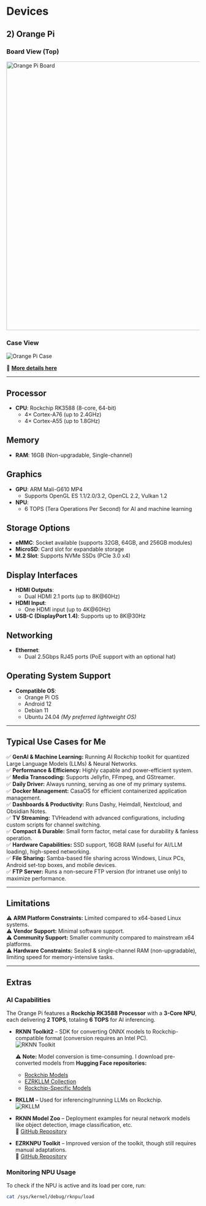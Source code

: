 # **Devices**  

## **2) Orange Pi**  

### **Board View (Top)**  
<img src="https://m.media-amazon.com/images/I/71fNE6IX3iL._AC_UF894,1000_QL80_.jpg" alt="Orange Pi Board" width="700">  

### **Case View**  
<img src="https://www.tinytronics.nl/image/cache/catalog/products_2024/orange-pi-5-plus-metal-case-with-antennas-model-600x600w.jpg" alt="Orange Pi Case">  

🔗 [**More details here**](http://www.orangepi.org/html/hardWare/computerAndMicrocontrollers/details/Orange-Pi-5-plus.html)  

---

## **Processor**  
- **CPU**: Rockchip RK3588 (8-core, 64-bit)  
  - 4× Cortex-A76 (up to 2.4GHz)  
  - 4× Cortex-A55 (up to 1.8GHz)  

## **Memory**  
- **RAM**: 16GB (Non-upgradable, Single-channel)  

## **Graphics**  
- **GPU**: ARM Mali-G610 MP4  
  - Supports OpenGL ES 1.1/2.0/3.2, OpenCL 2.2, Vulkan 1.2  
- **NPU**:  
  - 6 TOPS (Tera Operations Per Second) for AI and machine learning  

## **Storage Options**  
- **eMMC**: Socket available (supports 32GB, 64GB, and 256GB modules)  
- **MicroSD**: Card slot for expandable storage  
- **M.2 Slot**: Supports NVMe SSDs (PCIe 3.0 x4)  

## **Display Interfaces**  
- **HDMI Outputs**:  
  - Dual HDMI 2.1 ports (up to 8K@60Hz)  
- **HDMI Input**:  
  - One HDMI input (up to 4K@60Hz)  
- **USB-C (DisplayPort 1.4)**: Supports up to 8K@30Hz  

## **Networking**  
- **Ethernet**:  
  - Dual 2.5Gbps RJ45 ports (PoE support with an optional hat)  

## **Operating System Support**  
- **Compatible OS**:  
  - Orange Pi OS  
  - Android 12  
  - Debian 11  
  - Ubuntu 24.04 *(My preferred lightweight OS)*  

---

## **Typical Use Cases for Me**  

✅ **GenAI & Machine Learning:** Running AI Rockchip toolkit for quantized Large Language Models (LLMs) & Neural Networks.  
✅ **Performance & Efficiency:** Highly capable and power-efficient system.  
✅ **Media Transcoding:** Supports Jellyfin, FFmpeg, and GStreamer.  
✅ **Daily Driver:** Always running, serving as one of my primary systems.  
✅ **Docker Management:** CasaOS for efficient containerized application management.  
✅ **Dashboards & Productivity:** Runs Dashy, Heimdall, Nextcloud, and Obsidian Notes.  
✅ **TV Streaming:** TVHeadend with advanced configurations, including custom scripts for channel switching.  
✅ **Compact & Durable:** Small form factor, metal case for durability & fanless operation.  
✅ **Hardware Capabilities:** SSD support, 16GB RAM (useful for AI/LLM loading), high-speed networking.  
✅ **File Sharing:** Samba-based file sharing across Windows, Linux PCs, Android set-top boxes, and mobile devices.  
✅ **FTP Server:** Runs a non-secure FTP version (for intranet use only) to maximize performance.  

---

## **Limitations**  

⚠️ **ARM Platform Constraints:** Limited compared to x64-based Linux systems.  
⚠️ **Vendor Support:** Minimal software support.  
⚠️ **Community Support:** Smaller community compared to mainstream x64 platforms.  
⚠️ **Hardware Constraints:** Sealed & single-channel RAM (non-upgradable), limiting speed for memory-intensive tasks.  

---

## **Extras**  

### **AI Capabilities**  
The Orange Pi features a **Rockchip RK3588 Processor** with a **3-Core NPU**, each delivering **2 TOPS**, totaling **6 TOPS** for AI inferencing.  

- **RKNN Toolkit2** – SDK for converting ONNX models to Rockchip-compatible format (conversion requires an Intel PC).  
  ![RKNN Toolkit](https://github.com/user-attachments/assets/7bff0d80-4111-4b5e-a0b9-3ebec8db0ff6)  

  ⚠️ **Note:** Model conversion is time-consuming. I download pre-converted models from **Hugging Face repositories:**  
  - [Rockchip Models](https://huggingface.co/models?other=rk3588)  
  - [EZRKLLM Collection](https://huggingface.co/Pelochus/ezrkllm-collection)  
  - [Rockchip-Specific Models](https://huggingface.co/models?other=rockchip)  

- **RKLLM** – Used for inferencing/running LLMs on Rockchip.  
  ![RKLLM](https://github.com/user-attachments/assets/9ed9d0ba-c95a-4890-b77d-a39fea0fb864)  

- **RKNN Model Zoo** – Deployment examples for neural network models like object detection, image classification, etc.  
  🔗 [GitHub Repository](https://github.com/airockchip/rknn_model_zoo)  

- **EZRKNPU Toolkit** – Improved version of the toolkit, though still requires manual adaptations.  
  🔗 [GitHub Repository](https://github.com/Pelochus/ezrknpu)  

### **Monitoring NPU Usage**  
To check if the NPU is active and its load per core, run:  
```sh
cat /sys/kernel/debug/rknpu/load
